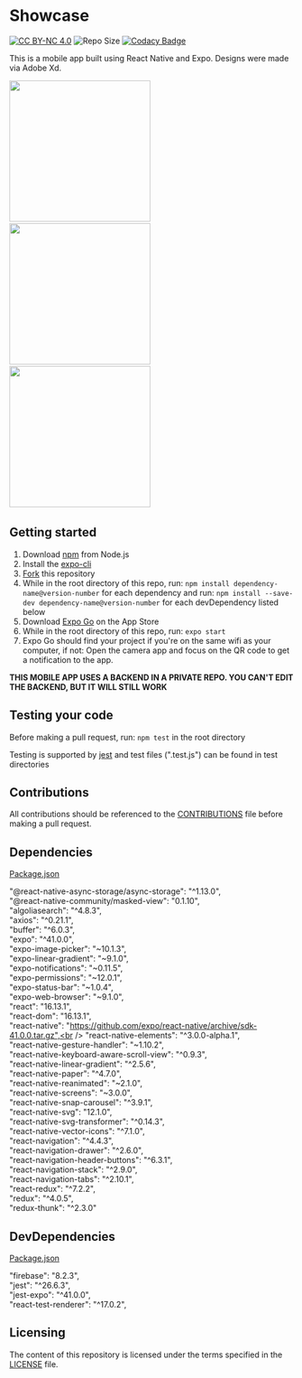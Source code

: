 # Showcase
<a href="https://github.com/cwnicoletti/Showcase/blob/main/LICENSE"><img src="https://img.shields.io/badge/License-CC%20BY--NC%204.0-critical" alt="CC BY-NC 4.0"></a>  <img src="https://img.shields.io/github/repo-size/cwnicoletti/showcase" alt="Repo Size">  [![Codacy Badge](https://app.codacy.com/project/badge/Grade/6749da8aa61a4e6c80c7c72138157fd5)](https://www.codacy.com/gh/cwnicoletti/Showcase/dashboard?utm_source=github.com&amp;utm_medium=referral&amp;utm_content=cwnicoletti/Showcase&amp;utm_campaign=Badge_Grade)

This is a mobile app built using React Native and Expo. Designs were made via Adobe Xd.

<img src="https://res.cloudinary.com/personaluse1234/image/upload/v1617769361/image2_hoz5kt.png" width="250">&nbsp;
<img src="https://res.cloudinary.com/personaluse1234/image/upload/v1617769361/image0_3_t2ufqe.png" width="250">&nbsp;
<img src="https://res.cloudinary.com/personaluse1234/image/upload/v1617769367/image1_1_yfw0kk.png" width="250">&nbsp;

## Getting started

1.  Download [npm](https://www.npmjs.com/get-npm) from Node.js
2.  Install the [expo-cli](https://docs.expo.io/)
3.  [Fork](https://docs.github.com/en/github/getting-started-with-github/fork-a-repo) this repository
4.  While in the root directory of this repo, run: `npm install dependency-name@version-number` for each dependency and run: `npm install --save-dev dependency-name@version-number` for each devDependency listed below
5.  Download [Expo Go](https://apps.apple.com/us/app/expo-go/id982107779) on the App Store
6.  While in the root directory of this repo, run: `expo start`
7.  Expo Go should find your project if you're on the same wifi as your computer, if not: Open the camera app and focus on the QR code to get a notification to the app.

**THIS MOBILE APP USES A BACKEND IN A PRIVATE REPO. YOU CAN'T EDIT THE BACKEND, BUT IT WILL STILL WORK**

## Testing your code

Before making a pull request, run: `npm test` in the root directory

Testing is supported by [jest](https://jestjs.io/) and test files (".test.js") can be found in test directories

## Contributions
All contributions should be referenced to the [CONTRIBUTIONS](https://github.com/christiannicoletti/Showcase/blob/master/CONTRIBUTING.md) file before making a pull request.

## Dependencies
[Package.json](https://github.com/cwnicoletti/Showcase/blob/main/package.json)

"@react-native-async-storage/async-storage": "^1.13.0",<br />
"@react-native-community/masked-view": "0.1.10",<br />
"algoliasearch": "^4.8.3",<br />
"axios": "^0.21.1",<br />
"buffer": "^6.0.3",<br />
"expo": "^41.0.0",<br />
"expo-image-picker": "~10.1.3",<br />
"expo-linear-gradient": "~9.1.0",<br />
"expo-notifications": "~0.11.5",<br />
"expo-permissions": "~12.0.1",<br />
"expo-status-bar": "~1.0.4",<br />
"expo-web-browser": "~9.1.0",<br />
"react": "16.13.1",<br />
"react-dom": "16.13.1",<br />
"react-native": "https://github.com/expo/react-native/archive/sdk-41.0.0.tar.gz",<br />
"react-native-elements": "^3.0.0-alpha.1",<br />
"react-native-gesture-handler": "~1.10.2",<br />
"react-native-keyboard-aware-scroll-view": "^0.9.3",<br />
"react-native-linear-gradient": "^2.5.6",<br />
"react-native-paper": "^4.7.0",<br />
"react-native-reanimated": "~2.1.0",<br />
"react-native-screens": "~3.0.0",<br />
"react-native-snap-carousel": "^3.9.1",<br />
"react-native-svg": "12.1.0",<br />
"react-native-svg-transformer": "^0.14.3",<br />
"react-native-vector-icons": "^7.1.0",<br />
"react-navigation": "^4.4.3",<br />
"react-navigation-drawer": "^2.6.0",<br />
"react-navigation-header-buttons": "^6.3.1",<br />
"react-navigation-stack": "^2.9.0",<br />
"react-navigation-tabs": "^2.10.1",<br />
"react-redux": "^7.2.2",<br />
"redux": "^4.0.5",<br />
"redux-thunk": "^2.3.0"<br />

## DevDependencies
[Package.json](https://github.com/cwnicoletti/Showcase/blob/main/package.json)

"firebase": "8.2.3",<br />
"jest": "^26.6.3",<br />
"jest-expo": "^41.0.0",<br />
"react-test-renderer": "^17.0.2",<br />

## Licensing
The content of this repository is licensed under the terms specified in the [LICENSE](https://github.com/christiannicoletti/Showcase/blob/master/LICENSE) file.
